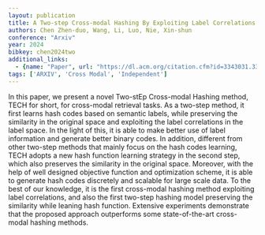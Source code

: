 ```yaml
---
layout: publication
title: A Two-step Cross-modal Hashing By Exploiting Label Correlations And Preserving Similarity In Both Steps
authors: Chen Zhen-duo, Wang, Li, Luo, Nie, Xin-shun
conference: "Arxiv"
year: 2024
bibkey: chen2024two
additional_links:
  - {name: "Paper", url: "https://dl.acm.org/citation.cfm?id=3343031.3350862"}
tags: ['ARXIV', 'Cross Modal', 'Independent']
---
```

In this paper, we present a novel Two-stEp Cross-modal Hashing method, TECH for short, for cross-modal retrieval tasks. As a two-step method, it first learns hash codes based on semantic labels, while preserving the similarity in the original space and exploiting the label correlations in the label space. In the light of this, it is able to make better use of label information and generate better binary codes. In addition, different from other two-step methods that mainly focus on the hash codes learning, TECH adopts a new hash function learning strategy in the second step, which also preserves the similarity in the original space. Moreover, with the help of well designed objective function and optimization scheme, it is able to generate hash codes discretely and scalable for large scale data. To the best of our knowledge, it is the first cross-modal hashing method exploiting label correlations, and also the first two-step hashing model preserving the similarity while leaning hash function. Extensive experiments demonstrate that the proposed approach outperforms some state-of-the-art cross-modal hashing methods.
